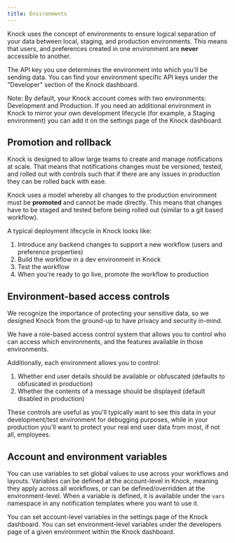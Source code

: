 ```yaml
---
title: Environments
---
```


Knock uses the concept of environments to ensure logical separation of your data between
local, staging, and production environments. This means that users, and preferences created
in one environment are **never** accessible to another.

The API key you use determines the environment into which you'll be sending data. You can find your environment specific API keys under the "Developer" section of the Knock dashboard.

Note: By default, your Knock account comes with two environments: Development and Production. If you need an additional environment in Knock to mirror your own development lifecycle (for example, a Staging environment) you can add it on the settings page of the Knock dashboard. 

## Promotion and rollback

Knock is designed to allow large teams to create and manage notifications at scale. That means that
notifications changes must be versioned, tested, and rolled out with controls such that if there are
any issues in production they can be rolled back with ease.

Knock uses a model whereby all changes to the production environment must be **promoted** and cannot be made directly.
This means that changes have to be staged and tested before being rolled out (similar to a git based workflow).

A typical deployment lifecycle in Knock looks like:

1. Introduce any backend changes to support a new workflow (users and preference properties)
2. Build the workflow in a dev environment in Knock
3. Test the workflow
4. When you're ready to go live, promote the workflow to production

## Environment-based access controls

We recognize the importance of protecting your sensitive data, so we designed Knock from the ground-up to have privacy and security in-mind.

We have a role-based access control system that allows you to control who can access which environments, and the features available in those environments.

Additionally, each environment allows you to control:

1. Whether end user details should be available or obfuscated (defaults to obfuscated in production)
2. Whether the contents of a message should be displayed (default disabled in production)

These controls are useful as you'll typically want to see this data in your development/test environment for debugging purposes, while in your production you'll want to protect your real end user data from
most, if not all, employees.

## Account and environment variables
You can use variables to set global values to use across your workflows and layouts. Variables can be defined at the account-level in Knock, meaning they apply across all workflows, or can be defined/overridden at the environment-level. When a variable is defined, it is available under the `vars` namespace in any notification templates where you want to use it. 

You can set account-level variables in the settings page of the Knock dashboard. You can set environment-level variables under the developers page of a given environment within the Knock dashboard. 
